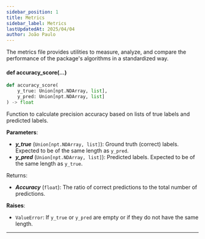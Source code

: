 ```yaml
---
sidebar_position: 1
title: Metrics
sidebar_label: Metrics
lastUpdatedAt: 2025/04/04
author: João Paulo
---
```


The metrics file provides utilities to measure, analyze, and compare the performance of the package's algorithms in a standardized way.

#### def accuracy_score(...)

```python
def accuracy_score(
    y_true: Union[npt.NDArray, list],
    y_pred: Union[npt.NDArray, list]
) -> float
```

Function to calculate precision accuracy based on lists of true labels and
predicted labels.

**Parameters**:
* **_y_true_** (``Union[npt.NDArray, list]``): Ground truth (correct) labels.
    Expected to be of the same length as `y_pred`.
* **_y_pred_** (``Union[npt.NDArray, list]``): Predicted labels. Expected to
    be of the same length as `y_true`.

Returns:
* **_Accuracy_** (``float``): The ratio of correct predictions to the total
number of predictions.

**Raises**:
* `ValueError`: If `y_true` or `y_pred` are empty or if they do not have the same length.

---